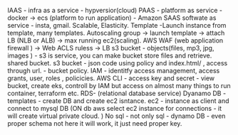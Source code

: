 IAAS - infra as a service - hypversior(cloud)
PAAS - platform as service - docker -> ecs (platform to run application) - Amazon 
SAAS  softwate as service - insta, gmail.
Scalable, Elasticity.
Template -Launch instance from template, many templates.
Autoscaling group -> launch template -> attach LB (NLB or ALB) -> max running ec2(scaling).
AWS WAF (web application firewall ) -> Web ACLS ruless -> LB 
s3 bucket - objects(files, mp3, jpg, images ) - s3 is service, you can make bucket store files and retrieve. shared bucket. 
s3 bucket - json code using policy and index.html/ , access through url. - bucket policy. 
IAM - identitfy access management, access grants, user, roles , policicies. 
AWS CLI - access key and secret - view bucket, create eks, controll by IAM but access on almost many things to run container, terraform etc.
RDS- (relational database service) 
Dyanamo DB -  templates - create DB and create ec2 isntance. 
ec2 -  instance as client and connect to mysql DB  (ON db aws select ec2 instance for connections - it will create virtual private cloud. )
No sql - not only sql - dynamo DB - even proper schema not here it will work, it just need proper key. 
